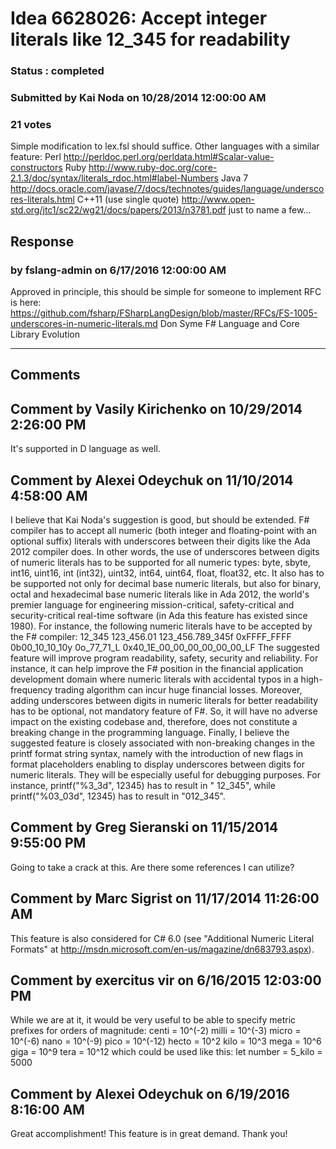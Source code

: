 # Idea 6628026: Accept integer literals like 12_345 for readability #

### Status : completed

### Submitted by Kai Noda on 10/28/2014 12:00:00 AM

### 21 votes

Simple modification to lex.fsl should suffice.
Other languages with a similar feature:
Perl
http://perldoc.perl.org/perldata.html#Scalar-value-constructors
Ruby
http://www.ruby-doc.org/core-2.1.3/doc/syntax/literals_rdoc.html#label-Numbers
Java 7
http://docs.oracle.com/javase/7/docs/technotes/guides/language/underscores-literals.html
C++11 (use single quote)
http://www.open-std.org/jtc1/sc22/wg21/docs/papers/2013/n3781.pdf
just to name a few...



## Response 
### by fslang-admin on 6/17/2016 12:00:00 AM

Approved in principle, this should be simple for someone to implement
RFC is here: https://github.com/fsharp/FSharpLangDesign/blob/master/RFCs/FS-1005-underscores-in-numeric-literals.md
Don Syme
F# Language and Core Library Evolution

------------------------
## Comments


## Comment by Vasily Kirichenko on 10/29/2014 2:26:00 PM
It's supported in D language as well.


## Comment by Alexei Odeychuk on 11/10/2014 4:58:00 AM
I believe that Kai Noda's suggestion is good, but should be extended. F# compiler has to accept all numeric (both integer and floating-point with an optional suffix) literals with underscores between their digits like the Ada 2012 compiler does. In other words, the use of underscores between digits of numeric literals has to be supported for all numeric types: byte, sbyte, int16, uint16, int (int32), uint32, int64, uint64, float, float32, etc.
It also has to be supported not only for decimal base numeric literals, but also for binary, octal and hexadecimal base numeric literals like in Ada 2012, the world's premier language for engineering mission-critical, safety-critical and security-critical real-time software (in Ada this feature has existed since 1980).
For instance, the following numeric literals have to be accepted by the F# compiler:
12_345
123_456.01
123_456.789_345f
0xFFFF_FFFF
0b00_10_10_10y
0o_77_71_L
0x40_1E_00_00_00_00_00_00_LF
The suggested feature will improve program readability, safety, security and reliability. For instance, it can help improve the F# position in the financial application development domain where numeric literals with accidental typos in a high-frequency trading algorithm can incur huge financial losses.
Moreover, adding underscores between digits in numeric literals for better readability has to be optional, not mandatory feature of F#. So, it will have no adverse impact on the existing codebase and, therefore, does not constitute a breaking change in the programming language.
Finally, I believe the suggested feature is closely associated with non-breaking changes in the printf format string syntax, namely with the introduction of new flags in format placeholders enabling to display underscores between digits for numeric literals. They will be especially useful for debugging purposes. For instance, printf("%3_3d", 12345) has to result in " 12_345", while printf("%03_03d", 12345) has to result in "012_345".


## Comment by Greg Sieranski on 11/15/2014 9:55:00 PM
Going to take a crack at this. Are there some references I can utilize?


## Comment by Marc Sigrist on 11/17/2014 11:26:00 AM
This feature is also considered for C# 6.0 (see "Additional Numeric Literal Formats" at http://msdn.microsoft.com/en-us/magazine/dn683793.aspx).


## Comment by exercitus vir on 6/16/2015 12:03:00 PM
While we are at it, it would be very useful to be able to specify metric prefixes for orders of magnitude:
centi = 10^(-2)
milli = 10^(-3)
micro = 10^(-6)
nano = 10^(-9)
pico = 10^(-12)
hecto = 10^2
kilo = 10^3
mega = 10^6
giga = 10^9
tera = 10^12
which could be used like this:
let number = 5_kilo = 5000


## Comment by Alexei Odeychuk on 6/19/2016 8:16:00 AM
Great accomplishment! This feature is in great demand. Thank you!

